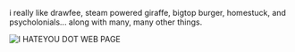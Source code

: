 <P> i really like drawfee, steam powered giraffe, bigtop burger, homestuck, and psycholonials... along with many, many other things.</P>

![I HATEYOU DOT WEB PAGE](https://github.com/user-attachments/assets/41c28a83-dd70-4ca1-a96b-cb822a98c20c)
